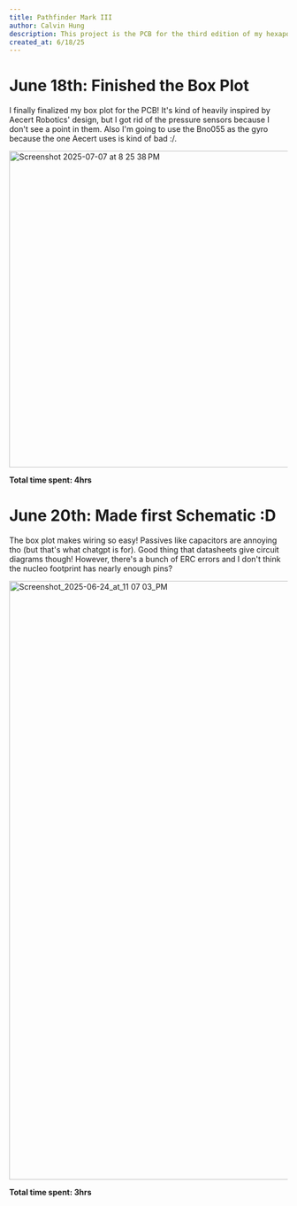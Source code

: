 ```yaml
---
title: Pathfinder Mark III
author: Calvin Hung
description: This project is the PCB for the third edition of my hexapod Pathfinder for the science fair. It will be a significant upgrade from Mk-II, having significantly stronger motors a complex buck converter power control. 
created_at: 6/18/25
---
```


# June 18th: Finished the Box Plot

I finally finalized my box plot for the PCB! It's kind of heavily inspired by Aecert Robotics' design, but I got rid of the pressure sensors because I don't see a point in them. Also I'm going to use the Bno055 as the gyro because the one Aecert uses is kind of bad :/.

<img width="572" alt="Screenshot 2025-07-07 at 8 25 38 PM" src="https://github.com/user-attachments/assets/f1a7d65b-e78a-4c17-b261-9371db5360fe" />


**Total time spent: 4hrs**

# June 20th: Made first Schematic :D

The box plot makes wiring so easy! Passives like capacitors are annoying tho (but that's what chatgpt is for). Good thing that datasheets give circuit diagrams though! However, there's a bunch of ERC errors and I don't think the nucleo footprint has nearly enough pins?

<img width="1082" alt="Screenshot_2025-06-24_at_11 07 03_PM" src="https://github.com/user-attachments/assets/3bae7356-b103-473b-afa5-5decb9b242e3" />

**Total time spent: 3hrs**
